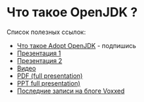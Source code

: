 # Что такое OpenJDK ?

Список полезных ссылок:
* [Что такое Adopt OpenJDK](https://java.net/projects/adoptopenjdk/pages/AdoptOpenJDK#Getting_Started) - подпишись
* [Презентация 1](http://bit.ly/1lZtesx)
* [Презентация 2](http://www.slideshare.net/neomatrix369/how-is-java-jvm-built-adopt-openjdk-is-your-answer)
* [Видео](http://www.youtube.com/watch?v=Cvyo0rfSQsw)
* [PDF (full presentation)](http://bit.ly/16QUelB)
* [PPT full presentation)](http://bit.ly/1aXtErZ)
* [Последние записи на блоге Voxxed](https://www.voxxed.com/blog/2015/01/java-jvm-built-adopt-openjdk-answer/)
